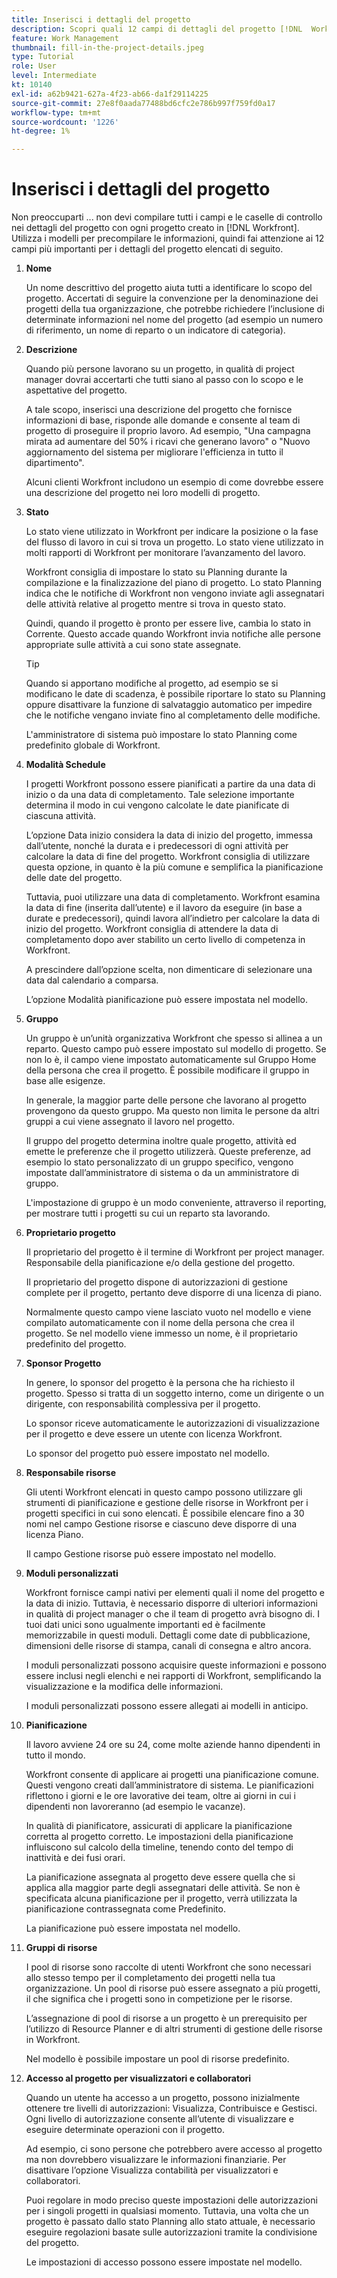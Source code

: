 ```yaml
---
title: Inserisci i dettagli del progetto
description: Scopri quali 12 campi di dettagli del progetto [!DNL  Workfront] consiglia di compilare il modulo durante la creazione di un progetto.
feature: Work Management
thumbnail: fill-in-the-project-details.jpeg
type: Tutorial
role: User
level: Intermediate
kt: 10140
exl-id: a62b9421-627a-4f23-ab66-da1f29114225
source-git-commit: 27e8f0aada77488bd6cfc2e786b997f759fd0a17
workflow-type: tm+mt
source-wordcount: '1226'
ht-degree: 1%

---
```


# Inserisci i dettagli del progetto

Non preoccuparti ... non devi compilare tutti i campi e le caselle di controllo nei dettagli del progetto con ogni progetto creato in [!DNL  Workfront]. Utilizza i modelli per precompilare le informazioni, quindi fai attenzione ai 12 campi più importanti per i dettagli del progetto elencati di seguito.

1. **Nome**

   Un nome descrittivo del progetto aiuta tutti a identificare lo scopo del progetto. Accertati di seguire la convenzione per la denominazione dei progetti della tua organizzazione, che potrebbe richiedere l’inclusione di determinate informazioni nel nome del progetto (ad esempio un numero di riferimento, un nome di reparto o un indicatore di categoria).

1. **Descrizione**

   Quando più persone lavorano su un progetto, in qualità di project manager dovrai accertarti che tutti siano al passo con lo scopo e le aspettative del progetto.

   A tale scopo, inserisci una descrizione del progetto che fornisce informazioni di base, risponde alle domande e consente al team di progetto di proseguire il proprio lavoro. Ad esempio, &quot;Una campagna mirata ad aumentare del 50% i ricavi che generano lavoro&quot; o &quot;Nuovo aggiornamento del sistema per migliorare l&#39;efficienza in tutto il dipartimento&quot;.

   Alcuni clienti Workfront includono un esempio di come dovrebbe essere una descrizione del progetto nei loro modelli di progetto.

1. **Stato**

   Lo stato viene utilizzato in Workfront per indicare la posizione o la fase del flusso di lavoro in cui si trova un progetto. Lo stato viene utilizzato in molti rapporti di Workfront per monitorare l’avanzamento del lavoro.

   Workfront consiglia di impostare lo stato su Planning durante la compilazione e la finalizzazione del piano di progetto. Lo stato Planning indica che le notifiche di Workfront non vengono inviate agli assegnatari delle attività relative al progetto mentre si trova in questo stato.

   Quindi, quando il progetto è pronto per essere live, cambia lo stato in Corrente. Questo accade quando Workfront invia notifiche alle persone appropriate sulle attività a cui sono state assegnate.

   >[!TIP]
   >
   >  Quando si apportano modifiche al progetto, ad esempio se si modificano le date di scadenza, è possibile riportare lo stato su Planning oppure disattivare la funzione di salvataggio automatico per impedire che le notifiche vengano inviate fino al completamento delle modifiche.

   L&#39;amministratore di sistema può impostare lo stato Planning come predefinito globale di Workfront.

1. **Modalità Schedule**

   I progetti Workfront possono essere pianificati a partire da una data di inizio o da una data di completamento. Tale selezione importante determina il modo in cui vengono calcolate le date pianificate di ciascuna attività.

   L’opzione Data inizio considera la data di inizio del progetto, immessa dall’utente, nonché la durata e i predecessori di ogni attività per calcolare la data di fine del progetto. Workfront consiglia di utilizzare questa opzione, in quanto è la più comune e semplifica la pianificazione delle date del progetto.

   Tuttavia, puoi utilizzare una data di completamento. Workfront esamina la data di fine (inserita dall’utente) e il lavoro da eseguire (in base a durate e predecessori), quindi lavora all’indietro per calcolare la data di inizio del progetto. Workfront consiglia di attendere la data di completamento dopo aver stabilito un certo livello di competenza in Workfront.

   A prescindere dall’opzione scelta, non dimenticare di selezionare una data dal calendario a comparsa.

   L’opzione Modalità pianificazione può essere impostata nel modello.

1. **Gruppo**

   Un gruppo è un’unità organizzativa Workfront che spesso si allinea a un reparto. Questo campo può essere impostato sul modello di progetto. Se non lo è, il campo viene impostato automaticamente sul Gruppo Home della persona che crea il progetto. È possibile modificare il gruppo in base alle esigenze.

   In generale, la maggior parte delle persone che lavorano al progetto provengono da questo gruppo. Ma questo non limita le persone da altri gruppi a cui viene assegnato il lavoro nel progetto.

   Il gruppo del progetto determina inoltre quale progetto, attività ed emette le preferenze che il progetto utilizzerà. Queste preferenze, ad esempio lo stato personalizzato di un gruppo specifico, vengono impostate dall’amministratore di sistema o da un amministratore di gruppo.

   L&#39;impostazione di gruppo è un modo conveniente, attraverso il reporting, per mostrare tutti i progetti su cui un reparto sta lavorando.

1. **Proprietario progetto**

   Il proprietario del progetto è il termine di Workfront per project manager. Responsabile della pianificazione e/o della gestione del progetto.

   Il proprietario del progetto dispone di autorizzazioni di gestione complete per il progetto, pertanto deve disporre di una licenza di piano.

   Normalmente questo campo viene lasciato vuoto nel modello e viene compilato automaticamente con il nome della persona che crea il progetto. Se nel modello viene immesso un nome, è il proprietario predefinito del progetto.

1. **Sponsor Progetto**

   In genere, lo sponsor del progetto è la persona che ha richiesto il progetto. Spesso si tratta di un soggetto interno, come un dirigente o un dirigente, con responsabilità complessiva per il progetto.

   Lo sponsor riceve automaticamente le autorizzazioni di visualizzazione per il progetto e deve essere un utente con licenza Workfront.

   Lo sponsor del progetto può essere impostato nel modello.

1. **Responsabile risorse**

   Gli utenti Workfront elencati in questo campo possono utilizzare gli strumenti di pianificazione e gestione delle risorse in Workfront per i progetti specifici in cui sono elencati. È possibile elencare fino a 30 nomi nel campo Gestione risorse e ciascuno deve disporre di una licenza Piano.

   Il campo Gestione risorse può essere impostato nel modello.

1. **Moduli personalizzati**

   Workfront fornisce campi nativi per elementi quali il nome del progetto e la data di inizio. Tuttavia, è necessario disporre di ulteriori informazioni in qualità di project manager o che il team di progetto avrà bisogno di. I tuoi dati unici sono ugualmente importanti ed è facilmente memorizzabile in questi moduli. Dettagli come date di pubblicazione, dimensioni delle risorse di stampa, canali di consegna e altro ancora.

   I moduli personalizzati possono acquisire queste informazioni e possono essere inclusi negli elenchi e nei rapporti di Workfront, semplificando la visualizzazione e la modifica delle informazioni.

   I moduli personalizzati possono essere allegati ai modelli in anticipo.

1. **Pianificazione**

   Il lavoro avviene 24 ore su 24, come molte aziende hanno dipendenti in tutto il mondo.

   Workfront consente di applicare ai progetti una pianificazione comune. Questi vengono creati dall’amministratore di sistema. Le pianificazioni riflettono i giorni e le ore lavorative dei team, oltre ai giorni in cui i dipendenti non lavoreranno (ad esempio le vacanze).

   In qualità di pianificatore, assicurati di applicare la pianificazione corretta al progetto corretto. Le impostazioni della pianificazione influiscono sul calcolo della timeline, tenendo conto del tempo di inattività e dei fusi orari.

   La pianificazione assegnata al progetto deve essere quella che si applica alla maggior parte degli assegnatari delle attività. Se non è specificata alcuna pianificazione per il progetto, verrà utilizzata la pianificazione contrassegnata come Predefinito.

   La pianificazione può essere impostata nel modello.

1. **Gruppi di risorse**

   I pool di risorse sono raccolte di utenti Workfront che sono necessari allo stesso tempo per il completamento dei progetti nella tua organizzazione. Un pool di risorse può essere assegnato a più progetti, il che significa che i progetti sono in competizione per le risorse.

   L’assegnazione di pool di risorse a un progetto è un prerequisito per l’utilizzo di Resource Planner e di altri strumenti di gestione delle risorse in Workfront.

   Nel modello è possibile impostare un pool di risorse predefinito.

1. **Accesso al progetto per visualizzatori e collaboratori**

   Quando un utente ha accesso a un progetto, possono inizialmente ottenere tre livelli di autorizzazioni: Visualizza, Contribuisce e Gestisci. Ogni livello di autorizzazione consente all’utente di visualizzare e eseguire determinate operazioni con il progetto.

   Ad esempio, ci sono persone che potrebbero avere accesso al progetto ma non dovrebbero visualizzare le informazioni finanziarie. Per disattivare l’opzione Visualizza contabilità per visualizzatori e collaboratori.

   Puoi regolare in modo preciso queste impostazioni delle autorizzazioni per i singoli progetti in qualsiasi momento. Tuttavia, una volta che un progetto è passato dallo stato Planning allo stato attuale, è necessario eseguire regolazioni basate sulle autorizzazioni tramite la condivisione del progetto.

   Le impostazioni di accesso possono essere impostate nel modello.

